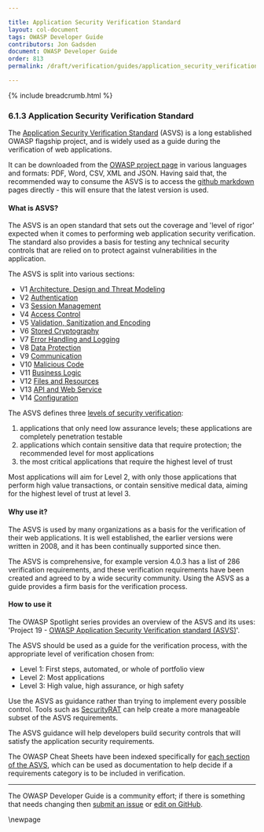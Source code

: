 ```yaml
---

title: Application Security Verification Standard
layout: col-document
tags: OWASP Developer Guide
contributors: Jon Gadsden
document: OWASP Developer Guide
order: 813
permalink: /draft/verification/guides/application_security_verification_standard/

---
```


{% include breadcrumb.html %}

### 6.1.3 Application Security Verification Standard

The [Application Security Verification Standard][asvs] (ASVS) is a long established OWASP flagship project,
and is widely used as a guide during the verification of web applications.

It can be downloaded from the [OWASP project page][asvs] in various languages and formats:
PDF, Word, CSV, XML and JSON. Having said that, the recommended way to consume the ASVS is to access
the [github markdown][asvsmd] pages directly - this will ensure that the latest version is used.

#### What is ASVS?

The ASVS is an open standard that sets out the coverage and 'level of rigor' expected when it comes to
performing web application security verification.
The standard also provides a basis for testing any technical security controls
that are relied on to protect against vulnerabilities in the application.

The ASVS is split into various sections:

* V1 [Architecture, Design and Threat Modeling][asvsV1]
* V2 [Authentication][asvsV2]
* V3 [Session Management][asvsV3]
* V4 [Access Control][asvsV4]
* V5 [Validation, Sanitization and Encoding][asvsV5]
* V6 [Stored Cryptography][asvsV6]
* V7 [Error Handling and Logging][asvsV7]
* V8 [Data Protection][asvsV8]
* V9 [Communication][asvsV9]
* V10 [Malicious Code][asvsV10]
* V11 [Business Logic][asvsV11]
* V12 [Files and Resources][asvsV12]
* V13 [API and Web Service][asvsV13]
* V14 [Configuration][asvsV14]

The ASVS defines three [levels of security verification][asvsL123]:

1. applications that only need low assurance levels; these applications are completely penetration testable
2. applications which contain sensitive data that require protection; the recommended level for most applications
3. the most critical applications that require the highest level of trust

Most applications will aim for Level 2, with only those applications that perform high value transactions,
or contain sensitive medical data, aiming for the highest level of trust at level 3.

#### Why use it?

The ASVS is used by many organizations as a basis for the verification of their web applications.
It is well established, the earlier versions were written in 2008, and it has been continually supported since then.

The ASVS is comprehensive, for example version 4.0.3 has a list of 286 verification requirements,
and these verification requirements have been created and agreed to by a wide security community.
Using the ASVS as a guide provides a firm basis for the verification process.

#### How to use it

The OWASP Spotlight series provides an overview of the ASVS and its uses:
'Project 19 - [OWASP Application Security Verification standard (ASVS)][spotlight19]'.

The ASVS should be used as a guide for the verification process, with the appropriate level of verification chosen from:

* Level 1: First steps, automated, or whole of portfolio view
* Level 2: Most applications
* Level 3: High value, high assurance, or high safety

Use the ASVS as guidance rather than trying to implement every possible control.
Tools such as [SecurityRAT][srat] can help create a more manageable subset of the ASVS requirements.

The ASVS guidance will help developers build security controls that will satisfy the application security requirements.

The OWASP Cheat Sheets have been indexed specifically for [each section of the ASVS][cheatsheet-asvs],
which can be used as documentation to help decide if a requirements category is to be included in verification.

----

The OWASP Developer Guide is a community effort; if there is something that needs changing
then [submit an issue][issue080103] or [edit on GitHub][edit080103].

[asvs]: https://owasp.org/www-project-application-security-verification-standard/
[asvsL123]: https://github.com/OWASP/ASVS/blob/v4.0.3/4.0/en/0x03-Using-ASVS.md#application-security-verification-levels
[asvsmd]: https://github.com/OWASP/ASVS/blob/v4.0.3/4.0/en/0x00-Header.md
[asvsV1]: https://github.com/OWASP/ASVS/blob/v4.0.3/4.0/en/0x10-V1-Architecture.md#v1-architecture-design-and-threat-modeling
[asvsV2]: https://github.com/OWASP/ASVS/blob/v4.0.3/4.0/en/0x11-V2-Authentication.md#v2-authentication
[asvsV3]: https://github.com/OWASP/ASVS/blob/v4.0.3/4.0/en/0x12-V3-Session-management.md#v3-session-management
[asvsV4]: https://github.com/OWASP/ASVS/blob/v4.0.3/4.0/en/0x12-V4-Access-Control.md#v4-access-control
[asvsV5]: https://github.com/OWASP/ASVS/blob/v4.0.3/4.0/en/0x13-V5-Validation-Sanitization-Encoding.md#v5-validation-sanitization-and-encoding
[asvsV6]: https://github.com/OWASP/ASVS/blob/v4.0.3/4.0/en/0x14-V6-Cryptography.md#v6-stored-cryptography
[asvsV7]: https://github.com/OWASP/ASVS/blob/v4.0.3/4.0/en/0x15-V7-Error-Logging.md#v7-error-handling-and-logging
[asvsV8]: https://github.com/OWASP/ASVS/blob/v4.0.3/4.0/en/0x16-V8-Data-Protection.md#v8-data-protection
[asvsV9]: https://github.com/OWASP/ASVS/blob/v4.0.3/4.0/en/0x17-V9-Communications.md#control-objective
[asvsV10]: https://github.com/OWASP/ASVS/blob/v4.0.3/4.0/en/0x18-V10-Malicious.md#v10-malicious-code
[asvsV11]: https://github.com/OWASP/ASVS/blob/v4.0.3/4.0/en/0x19-V11-BusLogic.md#v11-business-logic
[asvsV12]: https://github.com/OWASP/ASVS/blob/v4.0.3/4.0/en/0x20-V12-Files-Resources.md#v12-files-and-resources
[asvsV13]: https://github.com/OWASP/ASVS/blob/v4.0.3/4.0/en/0x21-V13-API.md#v13-api-and-web-service
[asvsV14]: https://github.com/OWASP/ASVS/blob/v4.0.3/4.0/en/0x22-V14-Config.md#v14-configuration
[cheatsheet-asvs]: https://cheatsheetseries.owasp.org/IndexASVS.html
[edit080103]: https://github.com/OWASP/www-project-developer-guide/issues/new?labels=content&template=request.md&title=Update:%2008-verification/01-guides/05-asvs.md
[issue080103]: https://github.com/OWASP/www-project-developer-guide/issues/new?labels=enhancement&template=request.md&title=Update:%2008-verification/01-guides/03-asvs
[spotlight19]: https://youtu.be/3puIavsZfAk
[srat]: https://owasp.org/www-project-securityrat/

\newpage
